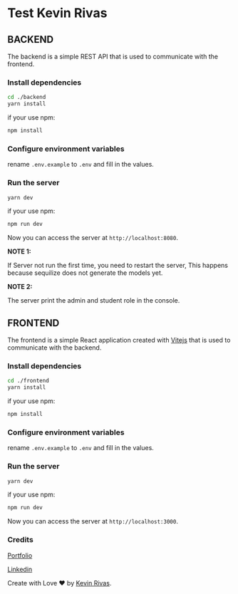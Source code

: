 # Test Kevin Rivas

## BACKEND

The backend is a simple REST API that is used to communicate with the frontend.

### Install dependencies

```bash
cd ./backend
yarn install
```

if your use npm:

```bash
npm install
```

### Configure environment variables

rename `.env.example` to `.env` and fill in the values.

### Run the server

```bash
yarn dev
```

if your use npm:

```bash
npm run dev
```

Now you can access the server at `http://localhost:8080`.

**NOTE 1:**

If Server not run the first time, you need to restart the server, This happens because sequilize does not generate the models yet.

**NOTE 2:**

The server print the admin and student role in the console.

## FRONTEND

The frontend is a simple React application created with [Vitejs](https://vitejs.dev/) that is used to communicate with the backend.

### Install dependencies

```bash
cd ./frontend
yarn install
```

if your use npm:

```bash
npm install
```

### Configure environment variables

rename `.env.example` to `.env` and fill in the values.

### Run the server

```bash
yarn dev
```

if your use npm:

```bash
npm run dev
```

Now you can access the server at `http://localhost:3000`.

### Credits

[Portfolio](https://kevin-rivas.vercel.app)

[Linkedin](https://www.linkedin.com/in/kevin-rivas-frontend-developer/)

Create with Love ❤️ by [Kevin Rivas](https://kevin-rivas.vercel.app).
